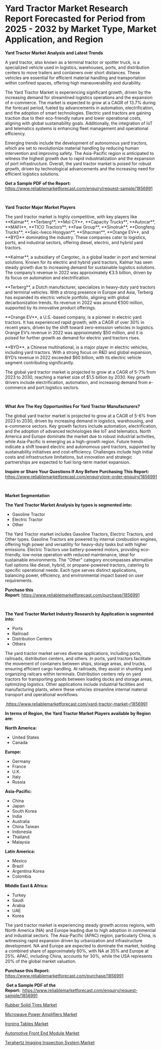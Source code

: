 <p><h1>Yard Tractor Market Research Report Forecasted for Period from 2025 -  2032 by Market Type, Market Application, and Region</h1></p><p><strong>Yard Tractor Market Analysis and Latest Trends</strong></p>
<p><p>A yard tractor, also known as a terminal tractor or spotter truck, is a specialized vehicle used in logistics, warehouses, ports, and distribution centers to move trailers and containers over short distances. These vehicles are essential for efficient material handling and transportation within confined spaces, offering high maneuverability and durability.</p><p>The Yard Tractor Market is experiencing significant growth, driven by the increasing demand for streamlined logistics operations and the expansion of e-commerce. The market is expected to grow at a CAGR of 13.7% during the forecast period, fueled by advancements in automation, electrification, and the adoption of smart technologies. Electric yard tractors are gaining traction due to their eco-friendly nature and lower operational costs, aligning with global sustainability goals. Additionally, the integration of IoT and telematics systems is enhancing fleet management and operational efficiency.</p><p>Emerging trends include the development of autonomous yard tractors, which are set to revolutionize material handling by reducing human intervention and improving safety. The Asia-Pacific region is anticipated to witness the highest growth due to rapid industrialization and the expansion of port infrastructure. Overall, the yard tractor market is poised for robust growth, driven by technological advancements and the increasing need for efficient logistics solutions.</p></p>
<p><strong>Get a Sample PDF of the Report:&nbsp;</strong> <a href="https://www.reliablemarketforecast.com/enquiry/request-sample/1856991?utm_campaign=1899&utm_medium=2&utm_source=Github&utm_content=ia&utm_term=22012025&utm_id=yard-tractor">https://www.reliablemarketforecast.com/enquiry/request-sample/1856991</a></p>
<p>&nbsp;</p>
<p><strong>Yard Tractor Major Market Players</strong></p>
<p><p>The yard tractor market is highly competitive, with key players like **Kalmar**, **Terberg**, **Mol CY**, **Capacity Trucks**, **Autocar**, **MAFI**, **TICO Tractors**, **Faw Group**, **Sinotruk**, **Dongfeng Trucks**, **Saic-Iveco Hongyan**, **Shacman**, **Orange EV**, and **BYD** dominating the industry. These companies cater to logistics, ports, and industrial sectors, offering diesel, electric, and hybrid yard tractors.</p><p>**Kalmar**, a subsidiary of Cargotec, is a global leader in port and terminal solutions. Known for its electric and hybrid yard tractors, Kalmar has seen steady growth due to increasing demand for sustainable logistics solutions. The company’s revenue in 2022 was approximately €3.5 billion, driven by its focus on automation and electrification.</p><p>**Terberg**, a Dutch manufacturer, specializes in heavy-duty yard tractors and terminal vehicles. With a strong presence in Europe and Asia, Terberg has expanded its electric vehicle portfolio, aligning with global decarbonization trends. Its revenue in 2022 was around €500 million, supported by its innovative product offerings.</p><p>**Orange EV**, a U.S.-based company, is a pioneer in electric yard tractors. It has experienced rapid growth, with a CAGR of over 30% in recent years, driven by the shift toward zero-emission vehicles in logistics. Orange EV’s revenue in 2022 was approximately $50 million, and it is poised for further growth as demand for electric yard tractors rises.</p><p>**BYD**, a Chinese multinational, is a major player in electric vehicles, including yard tractors. With a strong focus on R&D and global expansion, BYD’s revenue in 2022 exceeded $60 billion, with its electric vehicle segment contributing significantly.</p><p>The global yard tractor market is projected to grow at a CAGR of 5-7% from 2023 to 2030, reaching a market size of $1.5 billion by 2030. Key growth drivers include electrification, automation, and increasing demand from e-commerce and port logistics sectors.</p></p>
<p>&nbsp;</p>
<p><strong>What Are The Key Opportunities For Yard Tractor Manufacturers?</strong></p>
<p><p>The global yard tractor market is projected to grow at a CAGR of 5-6% from 2023 to 2030, driven by increasing demand in logistics, warehousing, and e-commerce sectors. Key growth factors include automation, electrification, and the adoption of advanced technologies like IoT and telematics. North America and Europe dominate the market due to robust industrial activities, while Asia-Pacific is emerging as a high-growth region. Future trends indicate a shift toward electric and autonomous yard tractors, supported by sustainability initiatives and cost-efficiency. Challenges include high initial costs and infrastructure limitations, but innovation and strategic partnerships are expected to fuel long-term market expansion.</p></p>
<p><strong>Inquire or Share Your Questions If Any Before Purchasing This Report:</strong> <a href="https://www.reliablemarketforecast.com/enquiry/pre-order-enquiry/1856991?utm_campaign=1899&utm_medium=2&utm_source=Github&utm_content=ia&utm_term=22012025&utm_id=yard-tractor">https://www.reliablemarketforecast.com/enquiry/pre-order-enquiry/1856991</a></p>
<p>&nbsp;</p>
<p><strong>Market Segmentation</strong></p>
<p><strong>The Yard Tractor Market Analysis by types is segmented into:</strong></p>
<p><ul><li>Gasoline Tractor</li><li>Electric Tractor</li><li>Other</li></ul></p>
<p><p>The Yard Tractor market includes Gasoline Tractors, Electric Tractors, and Other types. Gasoline Tractors are powered by internal combustion engines, offering high power and versatility for heavy-duty tasks but with higher emissions. Electric Tractors use battery-powered motors, providing eco-friendly, low-noise operation with reduced maintenance, ideal for sustainable environments. The "Other" category encompasses alternative fuel options like diesel, hybrid, or propane-powered tractors, catering to specific operational needs. Each type serves distinct applications, balancing power, efficiency, and environmental impact based on user requirements.</p></p>
<p><strong>Purchase this Report:&nbsp;</strong><a href="https://www.reliablemarketforecast.com/purchase/1856991?utm_campaign=1899&utm_medium=2&utm_source=Github&utm_content=ia&utm_term=22012025&utm_id=yard-tractor">https://www.reliablemarketforecast.com/purchase/1856991</a></p>
<p>&nbsp;</p>
<p><strong>The Yard Tractor Market Industry Research by Application is segmented into:</strong></p>
<p><ul><li>Ports</li><li>Railroad</li><li>Distribution Centers</li><li>Others</li></ul></p>
<p><p>The yard tractor market serves diverse applications, including ports, railroads, distribution centers, and others. In ports, yard tractors facilitate the movement of containers between ships, storage areas, and trucks, ensuring efficient cargo handling. At railroads, they assist in shunting and organizing railcars within terminals. Distribution centers rely on yard tractors for transporting goods between loading docks and storage areas, optimizing logistics. Other applications include industrial facilities and manufacturing plants, where these vehicles streamline internal material transport and operational workflows.</p></p>
<p><a href="https://www.reliablemarketforecast.com/yard-tractor-market-r1856991?utm_campaign=1899&utm_medium=2&utm_source=Github&utm_content=ia&utm_term=22012025&utm_id=yard-tractor">&nbsp;https://www.reliablemarketforecast.com/yard-tractor-market-r1856991</a></p>
<p><strong>In terms of Region, the Yard Tractor Market Players available by Region are:</strong></p>
<p>
    <p> <strong> North America: </strong>
        <ul>
            <li>United States</li>
            <li>Canada</li>
        </ul>
        </p> 
    <p> <strong> Europe: </strong>
        <ul>
            <li>Germany</li>
            <li>France</li>
            <li>U.K.</li>
            <li>Italy</li>
            <li>Russia</li>
        </ul>
        </p> 
    <p> <strong> Asia-Pacific: </strong>
        <ul>
            <li>China</li>
            <li>Japan</li>
            <li>South Korea</li>
            <li>India</li>
            <li>Australia</li>
            <li>China Taiwan</li>
            <li>Indonesia</li>
            <li>Thailand</li>
            <li>Malaysia</li>
        </ul>
        </p> 
    <p> <strong> Latin America: </strong>
        <ul>
            <li>Mexico</li>
            <li>Brazil</li>
            <li>Argentina Korea</li>
            <li>Colombia</li>
        </ul>
        </p> 
    <p> <strong> Middle East & Africa: </strong>
        <ul>
            <li>Turkey</li>
            <li>Saudi</li>
            <li>Arabia</li>
            <li>UAE</li>
            <li>Korea</li>
        </ul>
    </p>
    </p>
<p><p>The yard tractor market is experiencing steady growth across regions, with North America (NA) and Europe leading due to high adoption in commercial and industrial sectors. The Asia-Pacific (APAC) region, particularly China, is witnessing rapid expansion driven by urbanization and infrastructure development. NA and Europe are expected to dominate the market, holding a combined share of approximately 60%, with NA at 35% and Europe at 25%. APAC, including China, accounts for 30%, while the USA represents 20% of the global market valuation.</p></p>
<p><strong>Purchase this Report: </strong><a href="https://www.reliablemarketforecast.com/purchase/1856991?utm_campaign=1899&utm_medium=2&utm_source=Github&utm_content=ia&utm_term=22012025&utm_id=yard-tractor">https://www.reliablemarketforecast.com/purchase/1856991</a></p>
<p>&nbsp;<strong>Get a Sample PDF of the Report:&nbsp;&nbsp;</strong><a href="https://www.reliablemarketforecast.com/enquiry/request-sample/1856991?utm_campaign=1899&utm_medium=2&utm_source=Github&utm_content=ia&utm_term=22012025&utm_id=yard-tractor">https://www.reliablemarketforecast.com/enquiry/request-sample/1856991</a></p>
<p><strong></strong></p>
<p><p><a href="https://github.com/gregorywiliams78/Market-Research-Report-List-1/blob/main/rubber-solid-tires-market.md?utm_campaign=1899&utm_medium=2&utm_source=Github&utm_content=ia&utm_term=22012025&utm_id=yard-tractor">Rubber Solid Tires Market</a></p><p><a href="https://www.linkedin.com/pulse/navigating-microwave-power-amplifiers-market-expert-analysis-jspwf?utm_campaign=1899&utm_medium=2&utm_source=Github&utm_content=ia&utm_term=22012025&utm_id=yard-tractor">Microwave Power Amplifiers Market</a></p><p><a href="https://www.linkedin.com/pulse/ironing-tables-market-overview-regional-outlook-competitive-ckrhc?utm_campaign=1899&utm_medium=2&utm_source=Github&utm_content=ia&utm_term=22012025&utm_id=yard-tractor">Ironing Tables Market</a></p><p><a href="https://github.com/raffadongraffadong/Market-Research-Report-List-1/blob/main/automotive-front-end-module-market.md?utm_campaign=1899&utm_medium=2&utm_source=Github&utm_content=ia&utm_term=22012025&utm_id=yard-tractor">Automotive Front End Module Market</a></p><p><a href="https://www.linkedin.com/pulse/terahertz-imaging-inspection-system-market-research-report-0wunf?utm_campaign=1899&utm_medium=2&utm_source=Github&utm_content=ia&utm_term=22012025&utm_id=yard-tractor">Terahertz Imaging Inspection System Market</a></p></p>